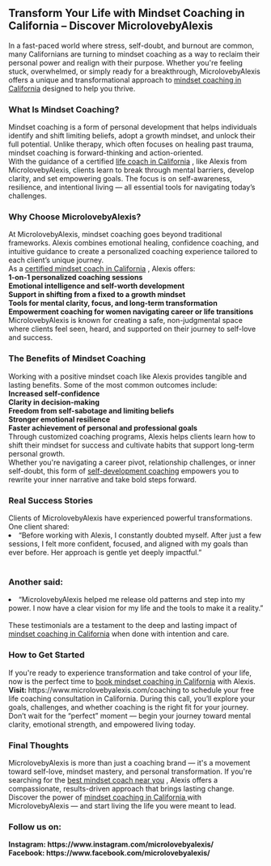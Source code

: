 <h2>Transform Your Life with Mindset Coaching in California – Discover MicrolovebyAlexis</h2>
In a fast-paced world where stress, self-doubt, and burnout are common, many Californians are turning to mindset coaching as a way to reclaim their personal power and realign with their purpose. Whether you're feeling stuck, overwhelmed, or simply ready for a breakthrough, MicrolovebyAlexis offers a unique and transformational approach to <a href="https://www.microlovebyalexis.com/coaching" title="mindset coaching in California" alt"mindset coaching in California" <a>mindset coaching in California</a> designed to help you thrive.<br>
<h3>What Is Mindset Coaching?</h3>
Mindset coaching is a form of personal development that helps individuals identify and shift limiting beliefs, adopt a growth mindset, and unlock their full potential. Unlike therapy, which often focuses on healing past trauma, mindset coaching is forward-thinking and action-oriented.<br>
With the guidance of a certified <a href="https://www.microlovebyalexis.com/coaching" title="life coach in California" alt"life coach in California" <a>life coach in California</a> , like Alexis from MicrolovebyAlexis, clients learn to break through mental barriers, develop clarity, and set empowering goals. The focus is on self-awareness, resilience, and intentional living — all essential tools for navigating today’s challenges.<br>
<h3>Why Choose MicrolovebyAlexis?</h3>
At MicrolovebyAlexis, mindset coaching goes beyond traditional frameworks. Alexis combines emotional healing, confidence coaching, and intuitive guidance to create a personalized coaching experience tailored to each client’s unique journey.<br>
As a <a href="https://www.microlovebyalexis.com/coaching" title="certified mindset coach in California" alt"certified mindset coach in California" <a>certified mindset coach in California</a> , Alexis offers:<br>
<b>1-on-1 personalized coaching sessions</b><br>
<b>Emotional intelligence and self-worth development</b><br>
<b>Support in shifting from a fixed to a growth mindset</b><br>
<b>Tools for mental clarity, focus, and long-term transformation</b><br>
<b>Empowerment coaching for women navigating career or life transitions</b><br>
MicrolovebyAlexis is known for creating a safe, non-judgmental space where clients feel seen, heard, and supported on their journey to self-love and success.<br>
<h3>The Benefits of Mindset Coaching</h3>
Working with a positive mindset coach like Alexis provides tangible and lasting benefits. Some of the most common outcomes include:<br>
<b>Increased self-confidence</b><br>
<b>Clarity in decision-making</b><br>
<b>Freedom from self-sabotage and limiting beliefs</b><br>
<b>Stronger emotional resilience</b><br>
<b>Faster achievement of personal and professional goals</b><br>
Through customized coaching programs, Alexis helps clients learn how to shift their mindset for success and cultivate habits that support long-term personal growth.<br>
Whether you're navigating a career pivot, relationship challenges, or inner self-doubt, this form of <a href="https://www.microlovebyalexis.com/coaching" title="self-development coaching" alt"self-development coaching" <a>self-development coaching</a> empowers you to rewrite your inner narrative and take bold steps forward.<br>
<h3>Real Success Stories</h3>
Clients of MicrolovebyAlexis have experienced powerful transformations. One client shared:<br>
<li>“Before working with Alexis, I constantly doubted myself. After just a few sessions, I felt more confident, focused, and aligned with my goals than ever before. Her approach is gentle yet deeply impactful.”</li><br>
<h3>Another said:</h3>
<li>“MicrolovebyAlexis helped me release old patterns and step into my power. I now have a clear vision for my life and the tools to make it a reality.”</li><br>
These testimonials are a testament to the deep and lasting impact of <a href="https://www.microlovebyalexis.com/coaching" title="mindset coaching in California" alt"mindset coaching in California" <a>mindset coaching in California</a> when done with intention and care.<br>
<h3>How to Get Started</h3>
If you're ready to experience transformation and take control of your life, now is the perfect time to <a href="https://www.microlovebyalexis.com/coaching" title="book mindset coaching in California" alt"book mindset coaching in California" <a>book mindset coaching in California</a> with Alexis.<br>
<b>Visit: </b> https://www.microlovebyalexis.com/coaching   to schedule your free life coaching consultation in California. During this call, you’ll explore your goals, challenges, and whether coaching is the right fit for your journey.<br>
Don’t wait for the “perfect” moment — begin your journey toward mental clarity, emotional strength, and empowered living today.<br>
<h3>Final Thoughts</h3>
MicrolovebyAlexis is more than just a coaching brand — it's a movement toward self-love, mindset mastery, and personal transformation. If you're searching for the <a href="https://www.microlovebyalexis.com/coaching" title="best mindset coach near you" alt"best mindset coach near you" <a>best mindset coach near you</a> , Alexis offers a compassionate, results-driven approach that brings lasting change.<br>
Discover the power of <a href="https://www.microlovebyalexis.com/coaching" title="mindset coaching in California" alt"mindset coaching in California" <a>mindset coaching in California </a> with MicrolovebyAlexis — and start living the life you were meant to lead.<br>
<h3>Follow us on: </h3>
<b>Instagram: https://www.instagram.com/microlovebyalexis/ </b><br>
<b>Facebook: https://www.facebook.com/microlovebyalexis/ </b><br>
